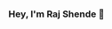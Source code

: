### Hey, I'm Raj Shende 👋

<!--
**shenderaj9021/shenderaj9021** is a ✨ _special_ ✨ repository because its `README.md` (this file) appears on your GitHub profile.

- 🔭 I’m currently working on ...  Web Developement
- 🌱 I’m currently learning ... Backend Development and C++
- 💬 Ask me about ...
- 📫 How to reach me: ... Email - rajshende220802@gmail.com
- ⚡ Fun fact: ... I scroll social media lot
-->
